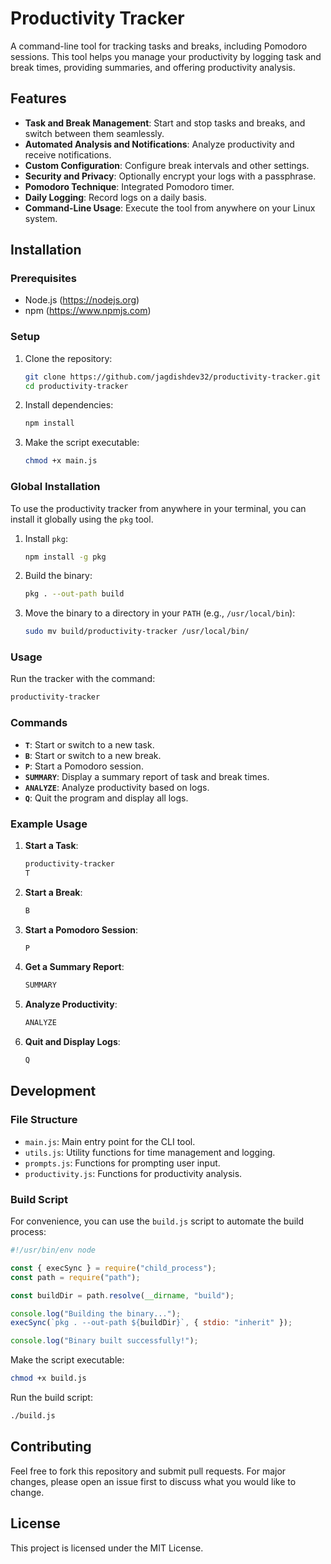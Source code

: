 # Productivity Tracker

A command-line tool for tracking tasks and breaks, including Pomodoro sessions. This tool helps you manage your productivity by logging task and break times, providing summaries, and offering productivity analysis.

## Features

- **Task and Break Management**: Start and stop tasks and breaks, and switch between them seamlessly.
- **Automated Analysis and Notifications**: Analyze productivity and receive notifications.
- **Custom Configuration**: Configure break intervals and other settings.
- **Security and Privacy**: Optionally encrypt your logs with a passphrase.
- **Pomodoro Technique**: Integrated Pomodoro timer.
- **Daily Logging**: Record logs on a daily basis.
- **Command-Line Usage**: Execute the tool from anywhere on your Linux system.

## Installation

### Prerequisites

- Node.js (https://nodejs.org)
- npm (https://www.npmjs.com)

### Setup

1. Clone the repository:

   ```bash
   git clone https://github.com/jagdishdev32/productivity-tracker.git
   cd productivity-tracker
   ```

2. Install dependencies:

   ```bash
   npm install
   ```

3. Make the script executable:

   ```bash
   chmod +x main.js
   ```

### Global Installation

To use the productivity tracker from anywhere in your terminal, you can install it globally using the `pkg` tool.

1. Install `pkg`:

   ```bash
   npm install -g pkg
   ```

2. Build the binary:

   ```bash
   pkg . --out-path build
   ```

3. Move the binary to a directory in your `PATH` (e.g., `/usr/local/bin`):

   ```bash
   sudo mv build/productivity-tracker /usr/local/bin/
   ```

### Usage

Run the tracker with the command:

```bash
productivity-tracker
```

### Commands

- **`T`**: Start or switch to a new task.
- **`B`**: Start or switch to a new break.
- **`P`**: Start a Pomodoro session.
- **`SUMMARY`**: Display a summary report of task and break times.
- **`ANALYZE`**: Analyze productivity based on logs.
- **`Q`**: Quit the program and display all logs.

### Example Usage

1. **Start a Task**:

   ```bash
   productivity-tracker
   T
   ```

2. **Start a Break**:

   ```bash
   B
   ```

3. **Start a Pomodoro Session**:

   ```bash
   P
   ```

4. **Get a Summary Report**:

   ```bash
   SUMMARY
   ```

5. **Analyze Productivity**:

   ```bash
   ANALYZE
   ```

6. **Quit and Display Logs**:
   ```bash
   Q
   ```

## Development

### File Structure

- `main.js`: Main entry point for the CLI tool.
- `utils.js`: Utility functions for time management and logging.
- `prompts.js`: Functions for prompting user input.
- `productivity.js`: Functions for productivity analysis.

### Build Script

For convenience, you can use the `build.js` script to automate the build process:

```javascript
#!/usr/bin/env node

const { execSync } = require("child_process");
const path = require("path");

const buildDir = path.resolve(__dirname, "build");

console.log("Building the binary...");
execSync(`pkg . --out-path ${buildDir}`, { stdio: "inherit" });

console.log("Binary built successfully!");
```

Make the script executable:

```bash
chmod +x build.js
```

Run the build script:

```bash
./build.js
```

## Contributing

Feel free to fork this repository and submit pull requests. For major changes, please open an issue first to discuss what you would like to change.

## License

This project is licensed under the MIT License.
